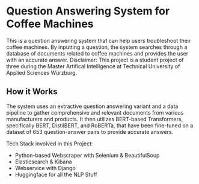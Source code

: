 # Question Answering System for Coffee Machines
This is a question answering system that can help users troubleshoot their coffee machines. By inputting a question, the system searches through a database of documents related to coffee machines and provides the user with an accurate answer.
Disclaimer: This project is a student project of three during the Master Artifical Intelligence at Technical University of Applied Sciences Würzburg.

## How it Works
The system uses an extractive question answering variant and a data pipeline to gather comprehensive and relevant documents from various manufacturers and products. It then utilizes BERT-based Transformers, specifically BERT, DistilBERT, and RoBERTa, that have been fine-tuned on a dataset of 653 question-answer pairs to provide accurate answers.

Tech Stack involved in this Project:
- Python-based Webscraper with Selenium & BeautifulSoup
- Elasticsearch & Kibana
- Webservice with Django
- Huggingface for all the NLP Stuff
